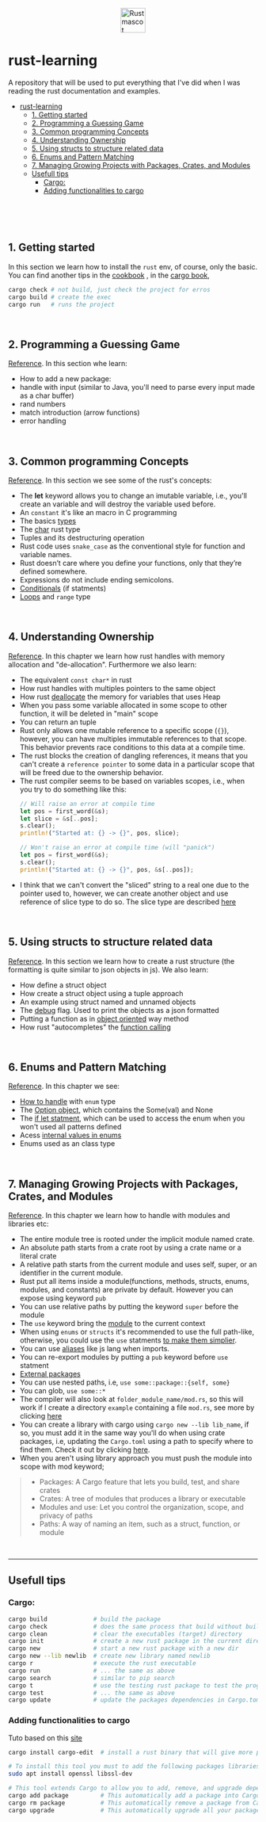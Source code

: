 
<img
    src="https://doc.rust-lang.org/book/img/ferris/unsafe.svg"
    alt="Rust mascot"
    width="50px"
    height="50px"
    style="display:block; margin:auto; width:50px; height:50px"
/>

# rust-learning
A repository that will be used to put everything that I've did when
I was reading the rust documentation and examples.

<div style="clear:both"></div>


- [rust-learning](#rust-learning)
  - [1. Getting started](#1-getting-started)
  - [2. Programming a Guessing Game](#2-programming-a-guessing-game)
  - [3. Common programming Concepts](#3-common-programming-concepts)
  - [4. Understanding Ownership](#4-understanding-ownership)
  - [5. Using structs to structure related data](#5-using-structs-to-structure-related-data)
  - [6. Enums and Pattern Matching](#6-enums-and-pattern-matching)
  - [7. Managing Growing Projects with Packages, Crates, and Modules](#7-managing-growing-projects-with-packages-crates-and-modules)
  - [Usefull tips](#usefull-tips)
    - [Cargo:](#cargo)
    - [Adding functionalities to cargo](#adding-functionalities-to-cargo)


<br/>
<br/>
<br/>

## 1. Getting started

In this section we learn how to install the `rust` env, of course, only the basic. You can find another tips
in the [cookbook][book-1] , in the [cargo book][cargo-1],

```bash
cargo check # not build, just check the project for erros
cargo build # create the exec
cargo run   # runs the project
```

<br/>

## 2. Programming a Guessing Game
[Reference][book-2]. In this section whe learn:
   * How to add a new package:
   * handle with input (similar to Java, you'll need to parse every input made as a char buffer)
   * rand numbers
   * match introduction (arrow functions)
   * error handling

<br/>

## 3. Common programming Concepts

[Reference][book-3]. In this section we see some of the rust's concepts:
  - The **let** keyword allows you to change an imutable variable, i.e., you'll create
    an variable and will destroy the variable used before.
  - An `constant` it's like an macro in C programming
  - The basics [types][book-3-dtypes]
  - The [char][book-3-dtypes-char] rust type
  - Tuples and its destructuring operation
  - Rust code uses `snake_case` as the conventional style for function and variable names.
  - Rust doesn’t care where you define your functions, only that they’re defined somewhere.
  - Expressions do not include ending semicolons.
  - [Conditionals][book-3-cf] (if statments)
  - [Loops][book-3-loops] and `range` type


<br/>

## 4. Understanding Ownership

[Reference][book-4-ownership]. In this chapter we learn how rust handles with memory allocation and "de-allocation". Furthermore
we also learn:
  - The equivalent `const char*` in rust
  - How rust handles with multiples pointers to the same object
  - How rust [deallocate][book-4-memo] the memory for variables that uses Heap
  - When you pass some variable allocated in some scope to other function, it will be deleted in "main" scope
  - You can return an tuple
  - Rust only allows one mutable reference to a specific scope (`{}`), however, you can have multiples immutable references to that scope. This behavior prevents race conditions to this data at a compile time.
  - The rust blocks the creation of dangling references, it means that you can't create a `reference pointer` to some data in a particular scope that will be freed due to the ownership behavior.
  - The rust compiler seems to be based on variables scopes, i.e., when you try to do something like this:
    ```rust
    // Will raise an error at compile time
    let pos = first_word(&s);
    let slice = &s[..pos];
    s.clear();
    println!("Started at: {} -> {}", pos, slice);

    // Won't raise an error at compile time (will "panick")
    let pos = first_word(&s);
    s.clear();
    println!("Started at: {} -> {}", pos, &s[..pos]);
    ```
  - I think that we can't convert the "sliced" string to a real one due to the pointer used to, however, we can create another object and use reference of slice type to do so. The slice type are described [here][book-4-slice]

<br/>

## 5. Using structs to structure related data

[Reference][book-5]. In this section we learn how to create a rust structure (the formatting is quite similar to json objects in js). We also learn:
  - How define a struct object
  - How create a struct object using a tuple approach
  - An example using struct named and unnamed objects
  - The [debug][book-5-debug] flag. Used to print the objects as a json formatted
  - Putting a function as in [object oriented][book-5-poo] way method
  - How rust "autocompletes" the [function calling][book-5-dereferencing]

<br/>

## 6. Enums and Pattern Matching
[Reference][book-6]. In this chapter we see:
  - [How to handle][book-6-def] with `enum` type
  - The [Option<T> object][book-6-object], which contains the Some(val) and None
  - The [if let statment][book-6-iflet], which can be used to access the enum when you won't used all patterns defined
  - Acess [internal values in enums][book-6-match]
  - Enums used as an class type

<br/>

## 7. Managing Growing Projects with Packages, Crates, and Modules
[Reference][book-7]. In this chapter we learn how to handle with modules and libraries etc:
  - The entire module tree is rooted under the implicit module named crate.
  - An absolute path starts from a crate root by using a crate name or a literal crate
  - A relative path starts from the current module and uses self, super, or an identifier in the current module.
  - Rust put all items inside a module(functions, methods, structs, enums, modules, and constants) are private by default. However you can expose using keyword `pub`
  - You can use relative paths by putting the keyword `super` before the module
  - The `use` keyword bring the [module][book-7-use] to the current context
  - When using `enums` or `structs` it's recommended to use the full path-like, otherwise, you could use the `use` statments [to make them simplier][book-7-conventions].
  - You can use [aliases][book-7-alias] like js lang when imports.
  - You can re-export modules by putting a `pub` keyword before `use` statment
  - [External packages][book-7-external]
  - You can use nested paths, i.e, `use some::package::{self, some}`
  - You can glob, `use some::*`
  - The compiler will also look at `folder_module_name/mod.rs`, so this will work if I create a directory `example` containing a file `mod.rs`, see more by clicking [here][ext-1]
  - You can create a library with cargo using `cargo new --lib lib_name`, if so, you must add it in the same way you'll do when using crate packages, i.e, updating the `Cargo.toml` using a path to specify where to find them. Check it out by clicking [here][ext-2].
  - When you aren't using library approach you must push the module into scope with mod keyword;

> - Packages: A Cargo feature that lets you build, test, and share crates
> - Crates: A tree of modules that produces a library or executable
> - Modules and use: Let you control the organization, scope, and privacy of paths
> - Paths: A way of naming an item, such as a struct, function, or module

<br/>



---

## Usefull tips

### Cargo:
```bash
cargo build             # build the package
cargo check             # does the same process that build without building an executable
cargo clean             # clear the executables (target) directory
cargo init              # create a new rust package in the current directory
cargo new               # start a new rust package with a new dir
cargo new --lib newlib  # create new library named newlib
cargo r                 # execute the rust executable
cargo run               # ... the same as above
cargo search            # similar to pip search
cargo t                 # use the testing rust package to test the programs
cargo test              # ... the same as above
cargo update            # update the packages dependencies in Cargo.toml
```

### Adding functionalities to cargo
Tuto based on this [site](https://thenewstack.io/tutorial-import-libraries-of-rust-code-with-crates-io/)

```bash
cargo install cargo-edit  # install a rust binary that will give more power to cargo

# To install this tool you must to add the following packages libraries also
sudo apt install openssl libssl-dev

# This tool extends Cargo to allow you to add, remove, and upgrade dependencies by modifying your Cargo.toml file from the command line
cargo add package         # This automatically add a package into Cargo.toml file
cargo rm package          # This automatically remove a package from Cargo.toml file
cargo upgrade             # This automatically upgrade all your packages dependencies
```

<!-- Links --->

[ext-1]: https://stevedonovan.github.io/rust-gentle-intro/4-modules.html

[ext-2]: https://stackoverflow.com/questions/45519176/how-do-i-use-or-import-a-local-rust-file

[cargo-1]: https://doc.rust-lang.org/cargo/getting-started/installation.html

[book-1]: https://doc.rust-lang.org/book/ch01-00-getting-started.html

[book-2]: https://doc.rust-lang.org/book/ch02-00-guessing-game-tutorial.html

[book-3]: https://doc.rust-lang.org/book/ch03-00-common-programming-concepts.html

[book-3-dtypes]: https://doc.rust-lang.org/book/ch03-02-data-types.html#scalar-types

[book-3-dtypes-char]: https://doc.rust-lang.org/book/ch03-02-data-types.html#the-character-type

[book-3-cf]: https://doc.rust-lang.org/book/ch03-05-control-flow.html

[book-3-loops]: https://doc.rust-lang.org/book/ch03-05-control-flow.html#repeating-code-with-loop

[book-4-ownership]: https://doc.rust-lang.org/book/ch04-01-what-is-ownership.html#ownership-and-functions

[book-4-memo]: https://doc.rust-lang.org/book/ch04-01-what-is-ownership.html#memory-and-allocation

[book-4-slice]: https://doc.rust-lang.org/book/ch04-03-slices.html#the-slice-type

[book-5]: https://doc.rust-lang.org/book/ch05-00-structs.html

[book-5-debug]: https://doc.rust-lang.org/book/ch05-02-example-structs.html#adding-useful-functionality-with-derived-traits

[book-5-poo]: https://doc.rust-lang.org/book/ch05-03-method-syntax.html#defining-methods

[book-5-dereferencing]: https://doc.rust-lang.org/book/ch05-03-method-syntax.html#wheres-the---operator

[book-6]: https://doc.rust-lang.org/book/ch06-00-enums.html

[book-6-def]: https://doc.rust-lang.org/book/ch06-01-defining-an-enum.html#defining-an-enum

[book-6-object]: https://doc.rust-lang.org/book/ch06-01-defining-an-enum.html#the-option-enum-and-its-advantages-over-null-values

[book-6-match]: https://doc.rust-lang.org/book/ch06-02-match.html#the-match-control-flow-operator

[book-6-iflet]: https://doc.rust-lang.org/book/ch06-03-if-let.html

[book-7]: https://doc.rust-lang.org/book/ch07-00-managing-growing-projects-with-packages-crates-and-modules.html

[book-7-use]: https://doc.rust-lang.org/book/ch07-04-bringing-paths-into-scope-with-the-use-keyword.html

[book-7-conventions]: https://doc.rust-lang.org/book/ch07-04-bringing-paths-into-scope-with-the-use-keyword.html#creating-idiomatic-use-paths

[book-7-alias]: https://doc.rust-lang.org/book/ch07-04-bringing-paths-into-scope-with-the-use-keyword.html#providing-new-names-with-the-as-keyword

[book-7-external]: https://doc.rust-lang.org/book/ch07-04-bringing-paths-into-scope-with-the-use-keyword.html#using-external-packages